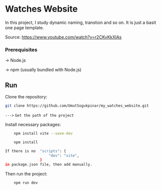
# Watches Website

In this project, I study dynamic naming, transtion and so on. It is just a basit one page template.

Source: https://www.youtube.com/watch?v=r2CKvKkXlAs

### Prerequisites

-> Node.js

-> npm (usually bundled with Node.js)


## Run

Clone the repository:
```bash
git clone https://github.com/UmutSogukpinar/my_watches_website.git
```

`--->` `Get the path of the project`

Install necessary packages:

```bash
    npm install vite --save-dev
```

```bash
    npm install
```
```bash
If there is no  "scripts": {
                    "dev": "vite",
                }
in package.json file, then add manually.
```

Then run the project:

```bash
    npm run dev
```
